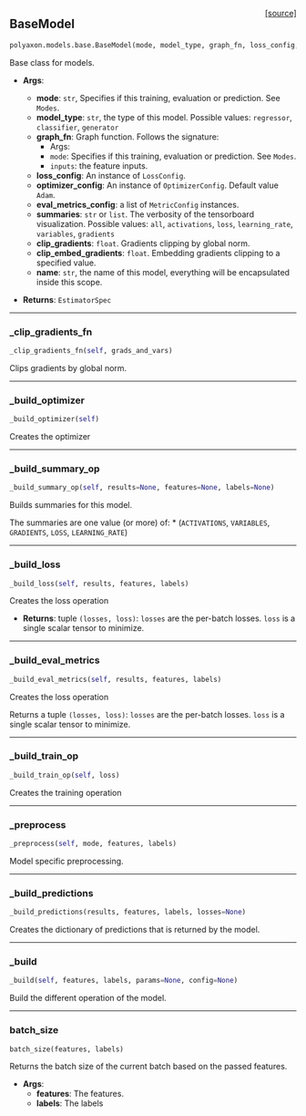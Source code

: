 <span style="float:right;">[[source]](https://github.com/polyaxon/polyaxon/blob/master/polyaxon/models/base.py#L19)</span>
## BaseModel

```python
polyaxon.models.base.BaseModel(mode, model_type, graph_fn, loss_config, optimizer_config=None, eval_metrics_config=None, summaries='all', clip_gradients=0.5, clip_embed_gradients=0.1, name='Model')
```

Base class for models.

- __Args__:
	 - __mode__: `str`, Specifies if this training, evaluation or prediction. See `Modes`.
	 - __model_type__: `str`, the type of this model.
		Possible values: `regressor`, `classifier`, `generator`
	 - __graph_fn__: Graph function. Follows the signature:
		 * Args:
		 * `mode`: Specifies if this training, evaluation or prediction. See `Modes`.
		 * `inputs`: the feature inputs.
	 - __loss_config__: An instance of `LossConfig`.
	 - __optimizer_config__: An instance of `OptimizerConfig`. Default value `Adam`.
	 - __eval_metrics_config__: a list of `MetricConfig` instances.
	 - __summaries__: `str` or `list`. The verbosity of the tensorboard visualization.
		 Possible values: `all`, `activations`, `loss`, `learning_rate`, `variables`, `gradients`
	 - __clip_gradients__: `float`. Gradients  clipping by global norm.
	 - __clip_embed_gradients__: `float`. Embedding gradients clipping to a specified value.
	 - __name__: `str`, the name of this model, everything will be encapsulated inside this scope.

 - __Returns__:
	`EstimatorSpec`


----

### _clip_gradients_fn


```python
_clip_gradients_fn(self, grads_and_vars)
```


Clips gradients by global norm.

----

### _build_optimizer


```python
_build_optimizer(self)
```


Creates the optimizer

----

### _build_summary_op


```python
_build_summary_op(self, results=None, features=None, labels=None)
```


Builds summaries for this model.

The summaries are one value (or more) of:
	* (`ACTIVATIONS`, `VARIABLES`, `GRADIENTS`, `LOSS`, `LEARNING_RATE`)


----

### _build_loss


```python
_build_loss(self, results, features, labels)
```


Creates the loss operation

- __Returns__:
	 tuple `(losses, loss)`:
	`losses` are the per-batch losses.
	`loss` is a single scalar tensor to minimize.


----

### _build_eval_metrics


```python
_build_eval_metrics(self, results, features, labels)
```


Creates the loss operation

Returns a tuple `(losses, loss)`:
	`losses` are the per-batch losses.
	`loss` is a single scalar tensor to minimize.


----

### _build_train_op


```python
_build_train_op(self, loss)
```


Creates the training operation

----

### _preprocess


```python
_preprocess(self, mode, features, labels)
```


Model specific preprocessing.

----

### _build_predictions


```python
_build_predictions(results, features, labels, losses=None)
```


Creates the dictionary of predictions that is returned by the model.

----

### _build


```python
_build(self, features, labels, params=None, config=None)
```


Build the different operation of the model.

----

### batch_size


```python
batch_size(features, labels)
```


Returns the batch size of the current batch based on the passed features.

- __Args__:
	- __features__: The features.
	- __labels__: The labels
